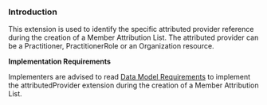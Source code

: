 ### Introduction

This extension is used to identify the specific attributed provider reference during the creation of a Member Attribution List. The attributed provider can be a Practitioner, PractitionerRole or an Organization resource.  


**Implementation Requirements**

Implementers are advised to read [Data Model Requirements](spec.html#member-attribution-list-data-model-requirements) to implement the attributedProvider extension during the creation of a Member Attribution List.



